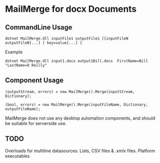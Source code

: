 MailMerge for docx Documents
============================

CommandLine Usage
-----------------

    dotnet MailMerge.dll inputFile1 outputFile1 [[inputFileN outputFileN]...] [ key=value[...] ]

Example

    dotnet MailMerge.dll input1.docx output1Bill.docx  FirstName=Bill  "LastName=O Reilly"



Component Usage
---------------

    (outputStream, errors) = new MailMerge().Merge(inputStream, Dictionary);

    (bool, errors) = new MailMerge().Merge(inputFileName, Dictionary, outputFileName);
        

MailMerge does not use any desktop automation components, and should be suitable for serverside use. 

TODO
----
Overloads for multiline datasources: Lists, CSV files & .xmlx files.
Platform executables

